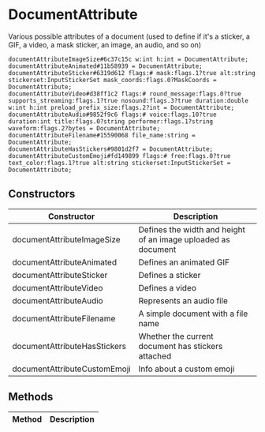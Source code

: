 # DocumentAttribute
Various possible attributes of a document (used to define if it's a sticker, a GIF, a video, a mask sticker, an image, an audio, and so on)

```
documentAttributeImageSize#6c37c15c w:int h:int = DocumentAttribute;
documentAttributeAnimated#11b58939 = DocumentAttribute;
documentAttributeSticker#6319d612 flags:# mask:flags.1?true alt:string stickerset:InputStickerSet mask_coords:flags.0?MaskCoords = DocumentAttribute;
documentAttributeVideo#d38ff1c2 flags:# round_message:flags.0?true supports_streaming:flags.1?true nosound:flags.3?true duration:double w:int h:int preload_prefix_size:flags.2?int = DocumentAttribute;
documentAttributeAudio#9852f9c6 flags:# voice:flags.10?true duration:int title:flags.0?string performer:flags.1?string waveform:flags.2?bytes = DocumentAttribute;
documentAttributeFilename#15590068 file_name:string = DocumentAttribute;
documentAttributeHasStickers#9801d2f7 = DocumentAttribute;
documentAttributeCustomEmoji#fd149899 flags:# free:flags.0?true text_color:flags.1?true alt:string stickerset:InputStickerSet = DocumentAttribute;
```

## Constructors
| Constructor | Description |
| ---- | ----------- |
| documentAttributeImageSize | Defines the width and height of an image uploaded as document |
| documentAttributeAnimated | Defines an animated GIF |
| documentAttributeSticker | Defines a sticker |
| documentAttributeVideo | Defines a video |
| documentAttributeAudio | Represents an audio file |
| documentAttributeFilename | A simple document with a file name |
| documentAttributeHasStickers | Whether the current document has stickers attached |
| documentAttributeCustomEmoji | Info about a custom emoji |


## Methods
| Method | Description |
| ---- | ----------- |


